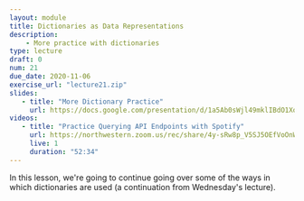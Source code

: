 ```yaml
---
layout: module
title: Dictionaries as Data Representations
description:
    - More practice with dictionaries
type: lecture
draft: 0
num: 21
due_date: 2020-11-06
exercise_url: "lecture21.zip"
slides:
   - title: "More Dictionary Practice"
     url: https://docs.google.com/presentation/d/1a5Ab0sWjl49mklIBdO1XocaUTCdgEUGTar2NBGNDkiM/edit?usp=sharing
videos:
   - title: "Practice Querying API Endpoints with Spotify"
     url: https://northwestern.zoom.us/rec/share/4y-sRw8p_V5SJ5OEfVoOnWbu_pajWsQywUCrmYdIIJdDASAc3kOI9JRp5mwlPuzK.MJEbewz0jNpSEV9P?startTime=1604679312000
     live: 1
     duration: "52:34"
---
```


In this lesson, we're going to continue going over some of the ways in which dictionaries are used (a continuation from Wednesday's lecture).
